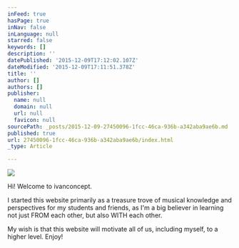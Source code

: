 ```yaml
---
inFeed: true
hasPage: true
inNav: false
inLanguage: null
starred: false
keywords: []
description: ''
datePublished: '2015-12-09T17:12:02.107Z'
dateModified: '2015-12-09T17:11:51.378Z'
title: ''
author: []
authors: []
publisher:
  name: null
  domain: null
  url: null
  favicon: null
sourcePath: _posts/2015-12-09-27450096-1fcc-46ca-936b-a342aba9ae6b.md
published: true
url: 27450096-1fcc-46ca-936b-a342aba9ae6b/index.html
_type: Article

---
```

![](https://s3-us-west-2.amazonaws.com/the-grid-img/p/c65cf2ca1fff2c19242cd21ffb3726c1cf1b4997.jpg)

Hi! Welcome to ivanconcept.

I started this website primarily as a treasure trove of musical knowledge and perspectives for my students and friends, as I'm a big believer in learning not just FROM each other, but also WITH each other.

My wish is that this website will motivate all of us, including myself, to a higher level. Enjoy!